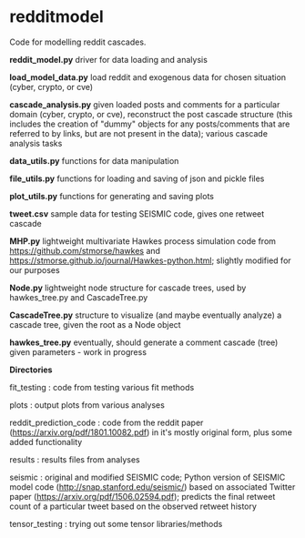 # redditmodel

Code for modelling reddit cascades.

**reddit_model.py** driver for data loading and analysis

**load_model_data.py** load reddit and exogenous data for chosen situation (cyber, crypto, or cve)

**cascade_analysis.py** given loaded posts and comments for a particular domain (cyber, crypto, or cve), reconstruct the post cascade structure (this includes the creation of "dummy" objects for any posts/comments that are referred to by links, but are not present in the data); various cascade analysis tasks

**data_utils.py** functions for data manipulation

**file_utils.py** functions for loading and saving of json and pickle files

**plot_utils.py** functions for generating and saving plots

**tweet.csv** sample data for testing SEISMIC code, gives one retweet cascade

**MHP.py** lightweight multivariate Hawkes process simulation code from https://github.com/stmorse/hawkes and https://stmorse.github.io/journal/Hawkes-python.html; slightly modified for our purposes

**Node.py** lightweight node structure for cascade trees, used by hawkes_tree.py and CascadeTree.py

**CascadeTree.py** structure to visualize (and maybe eventually analyze) a cascade tree, given the root as a Node object

**hawkes_tree.py** eventually, should generate a comment cascade (tree) given parameters - work in progress


**Directories**

fit_testing : code from testing various fit methods

plots : output plots from various analyses

reddit_prediction_code : code from the reddit paper (https://arxiv.org/pdf/1801.10082.pdf) in it's mostly original form, plus some added functionality

results : results files from analyses

seismic : original and modified SEISMIC code; Python version of SEISMIC model code (http://snap.stanford.edu/seismic/) based on associated Twitter paper (https://arxiv.org/pdf/1506.02594.pdf); predicts the final retweet count of a particular tweet based on the observed retweet history

tensor_testing : trying out some tensor libraries/methods

